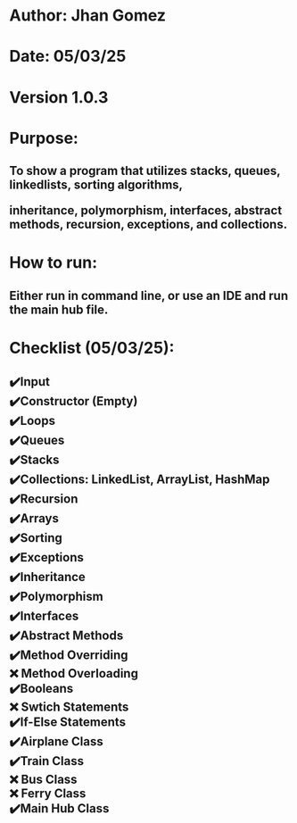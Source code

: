 <h1>Author: Jhan Gomez

<h1>Date: 05/03/25

<h1>Version 1.0.3

<h1>Purpose: 

<h2>To show a program that utilizes stacks, queues, linkedlists, sorting algorithms,

 inheritance, polymorphism, interfaces, abstract methods, recursion, exceptions, and collections.

<h1> </h1>
<h1>How to run: 

<h2>Either run in command line, or use an IDE and run the main hub file.
<h1> Checklist (05/03/25): </h1>
<h2> 
✔️Input <br>
✔️Constructor (Empty) <br>
✔️Loops <br>
✔️Queues <br>
✔️Stacks <br>
✔️Collections: LinkedList, ArrayList, HashMap <br>
✔️Recursion <br>
✔️Arrays <br>
✔️Sorting <br>
✔️Exceptions <br>
✔️Inheritance <br>
✔️Polymorphism <br>
✔️Interfaces <br>
✔️Abstract Methods <br>
✔️Method Overriding <br>
❌ Method Overloading <br>
✔️Booleans <br>
❌ Swtich Statements <br>
✔️If-Else Statements <br>
✔️Airplane Class <br>
✔️Train Class <br>
❌ Bus Class <br>
❌ Ferry Class <br>
✔️Main Hub Class <br>
</h2>
